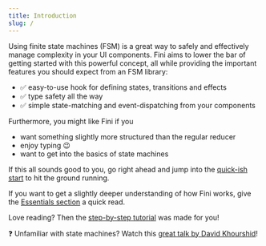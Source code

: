 ```yaml
---
title: Introduction
slug: /
---
```


Using finite state machines (FSM) is a great way to safely and effectively manage complexity in your UI components. Fini aims to lower the bar of getting started with this powerful concept, all while providing the important features you should expect from an FSM library:

- ✅ easy-to-use hook for defining states, transitions and effects
- ✅ type safety all the way
- ✅ simple state-matching and event-dispatching from your components

Furthermore, you might like Fini if you

- want something slightly more structured than the regular reducer
- enjoy typing 😉
- want to get into the basics of state machines

If this all sounds good to you, go right ahead and jump into the [quick-ish start](./quick-start) to hit the ground running.

If you want to get a slightly deeper understanding of how Fini works, give the [Essentials section](essentials/core-concepts) a quick read.

Love reading? Then the [step-by-step tutorial](step-by-step/creating-a-login-machine) was made for you!

❓ Unfamiliar with state machines? Watch this [great talk by David Khourshid](https://www.youtube.com/watch?v=RqTxtOXcv8Y)!
